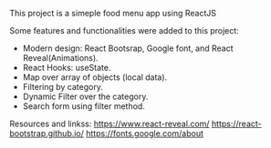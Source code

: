 This project is a simeple food menu app using ReactJS 

Some features and functionalities were added to this project:
  - Modern design: React Bootsrap, Google font, and React Reveal(Animations).
  - React Hooks: useState.
  - Map over array of objects (local data).
  - Filtering by category.
  - Dynamic Filter over the category.
  - Search form using filter method.
  
  
Resources and linkss:
  https://www.react-reveal.com/
  https://react-bootstrap.github.io/
  https://fonts.google.com/about
